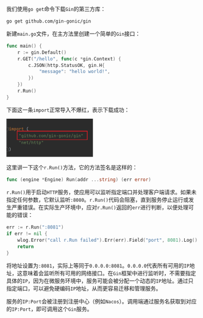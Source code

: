 我们使用`go get`命令下载`Gin`的第三方库：

```bash
go get github.com/gin-gonic/gin
```

新建`main.go`文件，在主方法里创建一个简单的`Gin`接口：

```go
func main() {
	r := gin.Default()
	r.GET("/hello", func(c *gin.Context) {
		c.JSON(http.StatusOK, gin.H{
			"message": "hello world!",
		})
	})
	r.Run()
}
```

下面这一条`import`正常导入不爆红，表示下载成功：

<img src="image/image-20231219103539737.png" alt="image-20231219103539737" style="zoom:50%;" />

这里讲一下这个`r.Run()`方法，它的方法签名是这样的：

```go
func (engine *Engine) Run(addr ...string) (err error)
```

`r.Run()`用于启动`HTTP`服务，使应用可以监听指定端口并处理客户端请求。如果未指定任何参数，它默认监听`:8080`。`r.Run()`代码会阻塞，直到服务停止运行或发生严重错误。在实际生产环境中，应对`r.Run()`返回的`err`进行判断，以便处理可能的错误：

```go
err := r.Run(":8081")
if err != nil {
	wlog.Error("call r.Run failed").Err(err).Field("port", 8081).Log()
	return
}
```

将地址设置为`:8081`，实际上等同于`0.0.0.0:8081`。`0.0.0.0`代表所有可用的`IP`地址，这意味着会监听所有可用的网络接口。在`Gin`框架中进行监听时，不需要指定具体的`IP`，因为在微服务环境中，服务可能会被分配一个动态的`IP`地址。通过只指定端口，可以避免硬编码`IP`地址，从而更容易迁移和管理服务。

服务的`IP:Port`会被注册到注册中心（例如`Nacos`）。调用端通过服务名获取到对应的`IP:Port`，即可调用这个`Gin`服务。